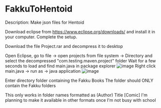 # FakkuToHentoid
Description: Make json files for Hentoid

Download eclipse from https://www.eclipse.org/downloads/ and install it in your computer. Complete the setup.

Download the file Project.rar and decompress it to desktop

Open Eclipse, go to file -> open projects from file system -> Directory and select the decompressed "com.testing.maven.project" folder
Wait for a few seconds to load and find main.java in package explorer ![image](https://imgur.com/a/WQGr2sm.jpg)
Right click main.java -> run as -> java application ![image](https://imgur.com/a/WCxxBx5.jpg)

Enter directory folder containing the Fakku Books 
The folder should ONLY contain the Fakku folders 

This only works in folder names formatted as (Author) Title [Comic]
I'm planning to make it available in other formats once I'm not busy with school 

